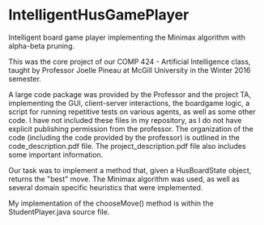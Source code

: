 # IntelligentHusGamePlayer
Intelligent board game player implementing the Minimax algorithm with alpha-beta pruning. 

This was the core project of our COMP 424 - Artificial Intelligence class, taught by Professor Joelle Pineau at McGill University in the Winter 2016 semester.

A large code package was provided by the Professor and the project TA, implementing the GUI, client-server interactions, the boardgame logic, a script for running repetitive tests on various agents, as well as some other code. I have not included these files in my repository, as I do not have explicit publishing permission from the professor. The organization of the code (including the code provided by the professor) is outlined in the code_description.pdf file. The project_description.pdf file also includes some important information.

Our task was to implement a method that, given a HusBoardState object, returns the "best" move. The Minimax algorithm was used, as well as several domain specific heuristics that were implemented.

My implementation of the chooseMove() method is within the StudentPlayer.java source file.
